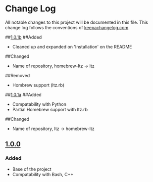 # Change Log
All notable changes to this project will be documented in this file. This change log follows the conventions of [keepachangelog.com](http://keepachangelog.com/).  

##[1.0.1b]
##Added
- Cleaned up and expanded on 'Installation' on the README
    
##Changed 
- Name of repository, homebrew-ltz -> ltz

##Removed
- Hombrew support (ltz.rb)


##[1.0.1a] 
##Added 
- Compatability with Python
- Partial Homebrew support with ltz.rb

##Changed
- Name of repository, ltz -> homebrew-ltz


## [1.0.0]
### Added
- Base of the project
- Compatability with Bash, C++ 

[1.0.0]: https://github.com/Ninjacop/homebrew-ltz/releases/tag/1.0.0

[1.0.1a]: https://github.com/Ninjacop/homebrew-ltz/releases/tag/1.0.1

[1.0.1b]: https://github.com/Ninjacop/homebrew-ltz/releases/tag/1.0.1